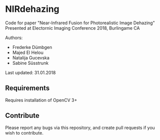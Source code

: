 # NIRdehazing

Code for paper "Near-Infrared Fusion for Photorealistic Image Dehazing" 
Presented at Electornic Imaging Conference 2018, Burlingame CA

Authors:

- Frederke Dümbgen
- Majed El Helou
- Natalija Gucevska
- Sabine Süsstrunk

Last updated: 31.01.2018

## Requirements

Requires installation of OpenCV 3+

## Contribute

Please report any bugs via this repository, and create pull requests if you wish to contribute. 
